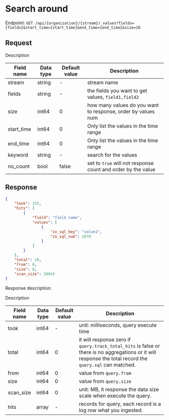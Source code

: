 # Search around

Endpoint: `GET /api/{organization}/{stream}/_values?fields={fields}&start_time={start_time}&end_time={end_time}&size=10`

## Request

Description

| Field name | Data type | Default value | Description |
|------------|-----------|---------------|-------------|
| stream     | string    | -             | stream name |
| fields     | string    | -             | the fields you want to get values, `field1,field2` |
| size       | int64     | 0             | how many values do you want to response, order by values num |
| start_time | int64     | 0             | Only list the values in the time range |
| end_time   | int64     | 0             | Only list the values in the time range |
| keyword    | string    | -             | search for the values |
| no_count   | bool      | false         | set to `true` will not response count and order by the value |

## Response

```json
{
	"took": 155,
	"hits": [
		{
			"field": "field name",
			"values": [
				{
                    "zo_sql_key": "value1",
                    "zo_sql_num": 2070
                }
			]
		}
	],
	"total": 10,
	"from": 0,
	"size": 0,
	"scan_size": 28943
}
```

Response description:

Description

| Field name | Data type | Default value | Description |
|------------|-----------|---------------|-------------|
| took       | int64     | -             | unit: milliseconds, query execute time |
| total      | int64     | 0             | it will response zero if `query.track_total_hits` is false or there is no aggregations or it will response the total record the `query.sql` can matched. |
| from       | int64     | 0             | value from `query.from` |
| size       | int64     | 0             | value from `query.size` |
| scan_size  | int64     | 0             | unit: MB, it response the data size scale when execute the query. |
| hits       | array     | -             | records for query, each record is a log row what you ingested. |

